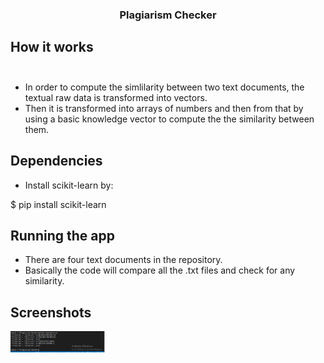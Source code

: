 <h3 align="center">Plagiarism Checker</h3>

## How it works <br><br>
- In order to compute the simlilarity between two text documents, the textual raw data is transformed into vectors.
- Then it is transformed into arrays of numbers and then from that by using a basic knowledge vector to compute the the similarity between them.

## Dependencies<br>
- Install scikit-learn by:

$ pip install scikit-learn

## Running the app <br>
- There are four text documents in the repository. 
- Basically the code will compare all the .txt files and check for any similarity.

## Screenshots
<img src="https://raw.githubusercontent.com/Anupreetadas/plagiarism_checker/main/assets/Capture1.PNG" width="30%" align="left" >

